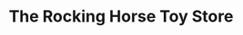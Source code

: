 ---
title: "The Rocking Horse Toy Store"
url: /natchitoches/the-rocking-horse-toy-store/
shop: Spielzeug
---